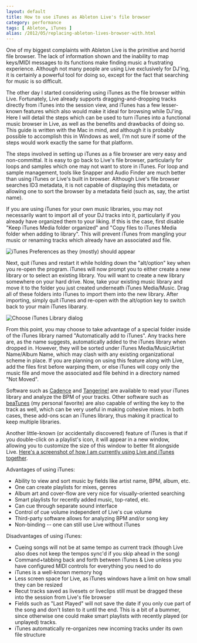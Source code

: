 ```yaml
---
layout: default
title: How to use iTunes as Ableton Live's file browser
category: performance
tags: [ Ableton, iTunes ]
alias: /2012/05/replacing-ableton-lives-browser-with.html
---
```


One of my biggest complaints with Ableton Live is the primitive and horrid
file browser. The lack of information shown and the inability to map
keys/MIDI messages to its functions make finding music a frustrating
experience. Although not many people are using Live exclusively for DJ'ing,
it is certainly a powerful tool for doing so, except for the fact that
searching for music is so difficult.

The other day I started considering using iTunes as the file browser within
Live. Fortunately, Live already supports dragging-and-dropping tracks
directly from iTunes into the session view, and iTunes has a few lesser-known
features which also would make it ideal for browsing while DJ'ing. Here I
will detail the steps which can be used to turn iTunes into a functional
music browser in Live, as well as the benefits and drawbacks of doing so.
This guide is written with the Mac in mind, and although it is probably
possible to accomplish this in Windows as well, I'm not sure if some of the
steps would work exactly the same for that platform.

The steps involved in setting up iTunes as a file browser are very easy and
non-committal. It is easy to go back to Live's file browser, particularly for
loops and samples which one may not want to store in iTunes. For loop and
sample management, tools like Snapper and Audio Finder are much better than
using iTunes or Live's built in browser. Although Live's file browser
searches ID3 metadata, it is not capable of displaying this metadata, or
allowing one to sort the browser by a metadata field (such as, say, the
artist name).

If you are using iTunes for your own music libraries, you may not necessarily
want to import all of your DJ tracks into it, particularly if you already
have organized them to your liking. If this is the case, first disable "Keep
iTunes Media folder organized" and "Copy files to iTunes Media folder when
adding to library". This will prevent iTunes from mangling your music or
renaming tracks which already have an associated asd file.


![iTunes Preferences as they (mostly) should appear](http://static.nikreiman.com/ableton_itunes_advanced_prefs.png)


Next, quit iTunes and restart it while holding down the "alt/option" key when
you re-open the program. iTunes will now prompt you to either create a new
library or to select an existing library. You will want to create a new
library somewhere on your hard drive. Now, take your existing music library
and move it to the folder you just created underneath iTunes Media/Music.
Drag all of these folders into iTunes to import them into the new library.
After importing, simply quit iTunes and re-open with the alt/option key to
switch back to your main iTunes libarary.


![Choose iTunes Library dialog](http://static.nikreiman.com/ableton_itunes_choose_library.png)


From this point, you may choose to take advantage of a special folder inside
of the iTunes library named "Automatically add to iTunes". Any tracks here
are, as the name suggests, automatically added to the iTunes library when
dropped in. However, they will be sorted under iTunes Media/Music/Artist
Name/Album Name, which may clash with any existing organizational scheme in
place. If you are planning on using this feature along with Live, add the
files first before warping them, or else iTunes will copy only the music file
and move the associated asd file behind in a directory named "Not Moved".

Software such as [Cadence][1] and [Tangerine!][2] are available to read your
iTunes library and analyze the BPM of your tracks. Other software such as
[beaTunes][3] (my personal favorite) are also capable of writing the key to
the track as well, which can be very useful in making cohesive mixes. In both
cases, these add-ons scan an iTunes library, thus making it practical to keep
multiple libraries.

Another little-known (or accidentally discovered) feature of iTunes is that
if you double-click on a playlist's icon, it will appear in a new window,
allowing you to customize the size of this window to better fit alongside
Live. [Here's a screenshot of how I am currently using Live and iTunes
together][4].


Advantages of using iTunes:
* Ability to view and sort music by fields like artist name, BPM, album, etc.
* One can create playlists for mixes, genres
* Album art and cover-flow are very nice for visually-oriented searching
* Smart playlists for recently added music, top-rated, etc.
* Can cue through separate sound interface
* Control of cue volume independent of Live's cue volume
* Third-party software allows for analyzing BPM and/or song key
* Non-binding -- one can still use Live without iTunes

Disadvantages of using iTunes:
* Cueing songs will not be at same tempo as current track (though Live also
  does not keep the tempos sync'd if you skip ahead in the song)
* Command+tabbing back and forth between iTunes & Live unless you have
  configured MIDI controls for everything you need to do
* iTunes is a well-known memory hog
* Less screen space for Live, as iTunes windows have a limit on how small
  they can be resized
* Recut tracks saved as livesets or liveclips still must be dragged these
  into the session from Live's file browser
* Fields such as "Last Played" will not save the date if you only cue part
  of the song and don't listen to it until the end. This is a bit of a
  bummer, since otherwise one could make smart playlists with recently played
  (or unplayed) tracks.
* iTunes automatically re-organizes new incoming tracks under its own file
  structure


[1]: http://cadenceapp.com/
[2]: http://www.potionfactory.com/tangerine/
[3]: http://www.beatunes.com/
[4]: http://static.nikreiman.com/ableton_live_itunes.png
